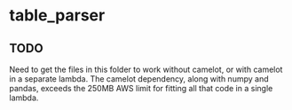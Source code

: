 # table_parser

## TODO

Need to get the files in this folder to work without camelot, or with camelot in a separate lambda. The camelot dependency, along with numpy and pandas, exceeds the 250MB AWS limit for fitting all that code in a single lambda.
